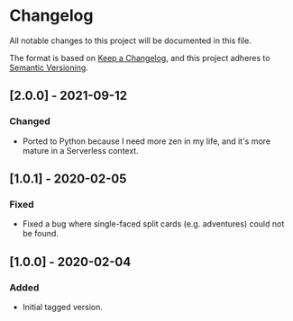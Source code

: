 # Changelog

All notable changes to this project will be documented in this file.

The format is based on [Keep a Changelog](https://keepachangelog.com/en/1.0.0/),
and this project adheres to [Semantic Versioning](https://semver.org/spec/v2.0.0.html).

## [2.0.0] - 2021-09-12

### Changed

- Ported to Python because I need more zen in my life, and it's more mature in
  a Serverless context.


## [1.0.1] - 2020-02-05

### Fixed

- Fixed a bug where single-faced split cards (e.g. adventures) could not be found.

## [1.0.0] - 2020-02-04

### Added

- Initial tagged version.
